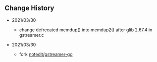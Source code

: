 ## Change History





- 2021/03/30
    - change defrecated memdup() into memdup2() after glib 2.67.4 in gstreamer.c

- 2021/03/30
    - fork [notedit/gstreamer-go](https://github.com/notedit/gstreamer-go)
